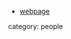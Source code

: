 

* [webpage](http://www.algeo.math.fau.de/people/waldmann-stefan/prof-dr-stefan-waldmann.html)

category: people
